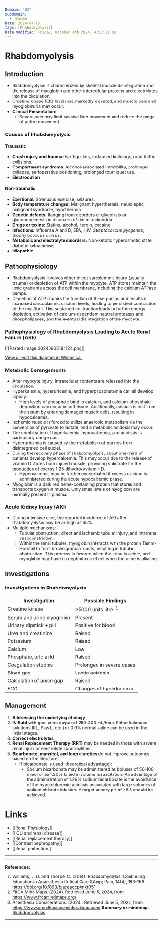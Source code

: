 ```yaml
---
Domain: "02"
Subdomain:
  - Trauma
Date: 2024-04-16
tags: [Rhabdomyolysis]
Date modified: Friday, October 4th 2024, 4:58:11 pm
---
```


# Rhabdomyolysis

## Introduction
- Rhabdomyolysis is characterized by skeletal muscle disintegration and the release of myoglobin and other intercellular proteins and electrolytes into the circulation.
- Creatine kinase (CK) levels are markedly elevated, and muscle pain and myoglobinuria may occur.
- **Clinical Presentation:**
  - Severe pain may limit passive limb movement and reduce the range of active movement.

### Causes of Rhabdomyolysis

#### Traumatic
- **Crush injury and trauma:** Earthquakes, collapsed buildings, road traffic collisions.
- **Compartment syndrome:** Alcohol-associated immobility, prolonged collapse, perioperative positioning, prolonged tourniquet use.
- **Electrocution**

#### Non-traumatic
- **Exertional:** Strenuous exercise, seizures.
- **Body temperature changes:** Malignant hyperthermia, neuroleptic malignant syndrome, hypothermia.
- **Genetic defects:** Ranging from disorders of glycolysis or gluconeogenesis to disorders of the mitochondria.
- **Drugs or toxins:** Statins, alcohol, heroin, cocaine.
- **Infections:** Influenza A and B, EBV, HIV, _Streptococcus pyogenes_, _Staphylococcus aureus_.
- **Metabolic and electrolyte disorders:** Non-ketotic hyperosmotic state, diabetic ketoacidosis.
- **Idiopathic**

## Pathophysiology
- Rhabdomyolysis involves either direct sarcolemmic injury (usually trauma) or depletion of ATP within the myocyte. ATP stores maintain the ionic gradients across the cell membrane, including the calcium ATPase pumps.
- Depletion of ATP impairs the function of these pumps and results in increased sarcoplasmic calcium levels, leading to persistent contraction of the myofibril. This sustained contraction leads to further energy depletion, activation of calcium-dependent neutral proteases and phospholipases, and the eventual disintegration of the myocyte.
### Pathophysiology of Rhabdomyolysis Leading to Acute Renal Failure (ARF)

![[Pasted image 20240905184124.png]]

[View or edit this diagram in Whimsical.](https://whimsical.com/pathophysiology-of-rhabdomyolysis-leading-to-acute-renal-failure-L6ChyF8iTBAFR59avcXt9m?ref=chatgpt)

### Metabolic Derangements
- After myocyte injury, intracellular contents are released into the circulation.
- Hyperkalemia, hyperuricemia, and hyperphosphatemia can all develop rapidly.
  - High levels of phosphate bind to calcium, and calcium-phosphate deposition can occur in soft tissue. Additionally, calcium is lost from the serum by entering damaged muscle cells, resulting in hypocalcemia.
- Ischemic muscle is forced to utilize anaerobic metabolism via the conversion of pyruvate to lactate, and a metabolic acidosis may occur.
- The combination of hyperkalemia, hypocalcemia, and acidosis is particularly dangerous.
- Hyperuricemia is caused by the metabolism of purines from disintegrated cell nuclei.
- During the recovery phase of rhabdomyolysis, about one-third of patients develop hypercalcemia. This may occur due to the release of vitamin D stores from injured muscle, providing substrate for the production of excess 1,25-dihydroxyvitamin D.
  - Hypercalcemia may be further exacerbated if excess calcium is administered during the acute hypocalcemic phase.
- Myoglobin is a dark red heme-containing protein that stores and transports oxygen in muscle. Only small levels of myoglobin are normally present in plasma.

### Acute Kidney Injury (AKI)
- During intensive care, the reported incidence of AKI after rhabdomyolysis may be as high as 65%.
- Multiple mechanisms:
  - Tubular obstruction, direct and ischemic tubular injury, and intrarenal vasoconstriction.
  - Within the renal tubules, myoglobin interacts with the protein Tamm-Horsfall to form brown granular casts, resulting in tubular obstruction. This process is favored when the urine is acidic, and myoglobin may have no nephrotoxic effect when the urine is alkaline.
## Investigations

### Investigations in Rhabdomyolysis

| **Investigation**              | **Possible Findings**                   |
|--------------------------------|-----------------------------------------|
| Creatine kinase                | >5000 units litre<sup>−1</sup>          |
| Serum and urine myoglobin      | Present                                 |
| Urinary dipstick + pH          | Positive for blood                      |
| Urea and creatinine            | Raised                                  |
| Potassium                      | Raised                                  |
| Calcium                        | Low                                     |
| Phosphate, uric acid           | Raised                                  |
| Coagulation studies            | Prolonged in severe cases               |
| Blood gas                      | Lactic acidosis                         |
| Calculation of anion gap       | Raised                                  |
| ECG                            | Changes of hyperkalemia                 |

## Management
1. **Addressing the underlying etiology**
2. **IV fluid** with goal urine output of 250-300 mL/hour. Either balanced solutions (RL, Plas L, etc.) or 0.9% normal saline can be used in the initial stages.
3. **Correct electrolytes**
4. **Renal Replacement Therapy (RRT)** may be needed in those with severe renal injury or electrolyte abnormalities.
5. **Bicarbonate, mannitol, and loop diuretics** do not improve outcomes based on the literature.
	- If bicarbonate is used (theoretical advantage):
		- Sodium bicarbonate may be administered as boluses of 50–100 mmol or as 1.26% to aid in volume resuscitation. An advantage of the administration of 1.26% sodium bicarbonate is the avoidance of the hyperchloremic acidosis associated with large volumes of sodium chloride infusion. A target urinary pH of >6.5 should be achieved.

# Links
- [[Renal Physiology]]
- [[ICU and renal disease]]
- [[Renal replacement therapy]]
- [[Contrast nephropathy]]
- [[Renal protection]]

---

---
**References:**

1. Williams, J. D. and Thorpe, C. (2014). Rhabdomyolysis. Continuing Education in Anaesthesia Critical Care &Amp; Pain, 14(4), 163-166. https://doi.org/10.1093/bjaceaccp/mkt051
2. FRCA Mind Maps. (2024). Retrieved June 5, 2024, from https://www.frcamindmaps.org/
3. Anesthesia Considerations. (2024). Retrieved June 5, 2024, from https://www.anesthesiaconsiderations.com/
**Summary or mindmap:**
[Rhabdomyolysis](https://frcamindmaps.org/mindmaps/itu/rhabdomyolysis/rhabdomyolysis.html)

---------------------------------------------------------------------------------------------
